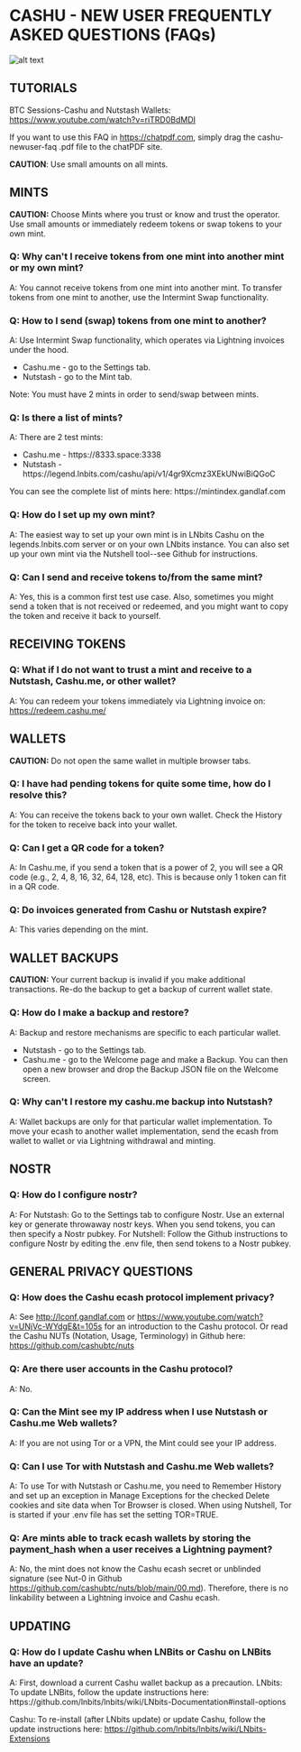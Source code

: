 <h1>CASHU - NEW USER FREQUENTLY ASKED QUESTIONS (FAQs)</h1>

![alt text](https://github.com/findingsov/cashu-newuser-faq/blob/main/CashuImg.png "Logo Title Text 1")

<h2>TUTORIALS</h2>

BTC Sessions-Cashu and Nutstash Wallets: https://www.youtube.com/watch?v=riTRD0BdMDI

If you want to use this FAQ in https://chatpdf.com, simply drag the cashu-newuser-faq
.pdf file to the chatPDF site.

<b>CAUTION</b>: Use small amounts on all mints.

<h2>MINTS</h2>

<b>CAUTION:</b> Choose Mints where you trust or know and trust the operator.  Use small amounts or immediately redeem tokens or swap tokens to your own mint.

<h3>Q: Why can't I receive tokens from one mint into another mint or my own mint?</h3>

A: You cannot receive tokens from one mint into another mint.  To transfer tokens from one mint to another, use the Intermint Swap functionality. 

<h3>Q: How to I send (swap) tokens from one mint to another?</h3>

A: Use Intermint Swap functionality, which operates via Lightning invoices under the hood.
<ul>
    <li> Cashu.me - go to the Settings tab.</li>
     <li> Nutstash - go to the Mint tab. </li>
</ul>

Note: You must have 2 mints in order to send/swap between mints.

<h3>Q: Is there a list of mints?</h3>

A: There are 2 test mints: 
<ul>
    <li> Cashu.me - https://8333.space:3338 </li>
     <li>Nutstash - https://legend.lnbits.com/cashu/api/v1/4gr9Xcmz3XEkUNwiBiQGoC </li>
</ul>
You can see the complete list of mints here: https://mintindex.gandlaf.com 

<h3>Q: How do I set up my own mint?</h3>

A: The easiest way to set up your own mint is in LNbits Cashu on the legends.lnbits.com server or on your own LNbits instance. You can also set up your own mint via the Nutshell tool--see Github for instructions.

<h3>Q: Can I send and receive tokens to/from the same mint?</h3>

A: Yes, this is a common first test use case.  Also, sometimes you might send a token that is not received or redeemed, and you might want to copy the token and receive it back to yourself.


<h2>RECEIVING TOKENS</h2>

<h3>Q: What if I do not want to trust a mint and receive to a Nutstash, Cashu.me, or other wallet?</h3>

A: You can redeem your tokens immediately via Lightning invoice on: https://redeem.cashu.me/

<h2>WALLETS</h2>
    
<b>CAUTION:</b> Do not open the same wallet in multiple browser tabs.
 
<h3>Q: I have had pending tokens for quite some time, how do I resolve this?</h3>

A: You can receive the tokens back to your own wallet. Check the History for the token to receive back into your wallet.

<h3>Q:  Can I get a QR code for a token?</h3>

A: In Cashu.me, if you send a token that is a power of 2, you will see a QR code (e.g., 2, 4, 8, 16, 32, 64, 128, etc). This is because only 1 token can fit in a QR code.

<h3>Q: Do invoices generated from Cashu or Nutstash expire?</h3>

A: This varies depending on the mint. 

<h2>WALLET BACKUPS</h2>

<b>CAUTION:</b> Your current backup is invalid if you make additional transactions.  Re-do the backup to get a backup of current wallet state.

<h3>Q: How do I make a backup and restore?</h3>
A:  Backup and restore mechanisms are specific to each particular wallet.
<ul>
     <li> Nutstash - go to the Settings tab. </li>
    <li> Cashu.me - go to the Welcome page and make a Backup.  You can then open a new browser and drop the Backup JSON file on the Welcome screen.  </li>
</ul>

<h3>Q: Why can't I restore my cashu.me backup into Nutstash? </h3>

A: Wallet backups are only for that particular wallet implementation. To move your ecash to another wallet implementation, send the ecash from wallet to wallet or via Lightning withdrawal and minting.

<h2>NOSTR</h2>

<h3>Q: How do I configure nostr?</h3>

A:  For Nutstash: Go to the Settings tab to configure Nostr. Use an external key or generate throwaway nostr keys. When you send tokens, you can then specify a Nostr pubkey. 
    For Nutshell: Follow the Github instructions to configure Nostr by editing the .env file, then send tokens to a Nostr pubkey.

<h2>GENERAL PRIVACY QUESTIONS</h2>

<h3>Q: How does the Cashu ecash protocol implement privacy?</h3>

A: See http://lconf.gandlaf.com or https://www.youtube.com/watch?v=UNjVc-WYdgE&t=105s for an introduction to the Cashu protocol. Or read the Cashu NUTs (Notation, Usage, Terminology) in Github here: https://github.com/cashubtc/nuts

<h3>Q: Are there user accounts in the Cashu protocol?</h3>

A: No.

<h3>Q: Can the Mint see my IP address when I use Nutstash or Cashu.me Web wallets?</h3>

A: If you are not using Tor or a VPN, the Mint could see your IP address.

<h3>Q: Can I use Tor with Nutstash and Cashu.me Web wallets?</h3>

A: To use Tor with Nutstash or Cashu.me, you need to Remember History and set up an exception in Manage Exceptions for the checked Delete cookies and site data when Tor Browser is closed. 
When using Nutshell, Tor is started if your .env file has set the setting TOR=TRUE.

<h3>Q: Are mints able to track ecash wallets by storing the payment_hash when a user receives a Lightning payment?</h3>

A: No, the mint does not know the Cashu ecash secret or unblinded signature (see Nut-0 in Github https://github.com/cashubtc/nuts/blob/main/00.md). Therefore, there is no linkability between a Lightning invoice and Cashu ecash.  

<h2>UPDATING</h2>

<h3>Q: How do I update Cashu when LNBits or Cashu on LNBits have an update?</h3>
A:  First, download a current Cashu wallet backup as a precaution.
LNbits: To update LNBits, follow the update instructions here:
https://github.com/lnbits/lnbits/wiki/LNbits-Documentation#install-options

Cashu: To re-install (after LNbits update) or update Cashu, follow the update instructions here:
https://github.com/lnbits/lnbits/wiki/LNbits-Extensions
    


